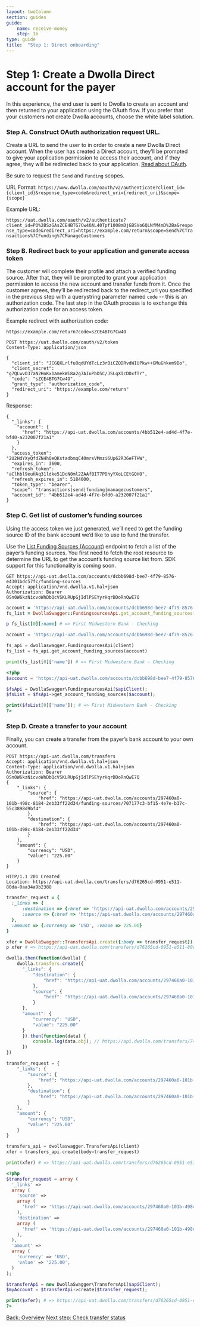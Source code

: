 ```yaml
---
layout: twoColumn
section: guides
guide: 
    name: receive-money
    step: 1b
type: guide
title:  "Step 1: Direct onboarding"
---
```


# Step 1: Create a Dwolla Direct account for the payer

In this experience, the end user is sent to Dwolla to create an account and then returned to your application using the OAuth flow. If you prefer that your customers not create Dwolla accounts, choose the white label solution.

### Step A. Construct OAuth authorization request URL.

Create a URL to send the user to in order to create a new Dwolla Direct account.  When the user has created a Direct account, they’ll be prompted to give your application permission to access their account, and if they agree, they will be redirected back to your application.  [Read about OAuth](https://docsv2.dwolla.com/#request-user-authorization).

Be sure to request the `Send` and `Funding` scopes.

URL Format:
`https://www.dwolla.com/oauth/v2/authenticate?client_id={client_id}&response_type=code&redirect_uri={redirect_uri}&scope={scope}`

Example URL:

`https://uat.dwolla.com/oauth/v2/authenticate?client_id=PO%2BSzGAsZCE4BTG7Cw4OAL40Tpf1008mDjGBSVo6QLNfM4mD%2Ba&response_type=code&redirect_uri=https://example.com/return&scope=Send%7CTransactions%7CFunding%7CManageCustomers`

### Step B. Redirect back to your application and generate access token

The customer will complete their profile and attach a verified funding source.  After that, they will be prompted to grant your application permission to access the new account and transfer funds from it.  Once the customer agrees, they’ll be redirected back to the redirect_uri you specified in the previous step with a querystring parameter named `code` -- this is an authorization code.  The last step in the OAuth process is to exchange this authorization code for an access token.

Example redirect with authorization code:

`https://example.com/return?code=sZCE4BTG7Cw4O`

```rawnoselect
POST https://uat.dwolla.com/oauth/v2/token
Content-Type: application/json

{
  "client_id": "JCGQXLrlfuOqdUYdTcLz3rBiCZQDRvdWIUPkw++GMuGhkem9Bo",
  "client_secret": "g7QLwvO37aN2HoKx1amekWi8a2g7AIuPbD5C/JSLqXIcDOxfTr",
  "code": "sZCE4BTG7Cw4O",
  "grant_type": "authorization_code",
  "redirect_uri": "https://example.com/return"
}
```

Response:

```jsonnoselect
{
  "_links": {
    "account": {
      "href": "https://api-uat.dwolla.com/accounts/4bb512e4-ad4d-4f7e-bfd0-a232007f21a1"
    }
  },
  "access_token": "2U2HdYXyQfdZN4hQeQKstadbmqC40mrsVMmzi6Up62R36eFTHW",
  "expires_in": 3600,
  "refresh_token": "aClhbl9euHAq31ldke51DcN0ml2ZAAfBIT7PDhyYXoLCEtGQHO",
  "refresh_expires_in": 5184000,
  "token_type": "bearer",
  "scope": "transactions|send|funding|managecustomers",
  "account_id": "4bb512e4-ad4d-4f7e-bfd0-a232007f21a1"
}
```

### Step C. Get list of customer’s funding sources

Using the access token we just generated, we’ll need to get the funding source ID of the bank account we’d like to use to fund the transfer.  

Use the [List Funding Sources (Account)](https://docsv2.dwolla.com/#list-funding-sources-account) endpoint to fetch a list of the payer’s funding sources.  You first need to fetch the root resource to determine the URL to get the account’s funding source list from. SDK support for this functionality is coming soon.

```raw
GET https://api-uat.dwolla.com/accounts/dcbb698d-bee7-4f79-8576-e4301bdc57fc/funding-sources
Accept: application/vnd.dwolla.v1.hal+json
Authorization: Bearer 0Sn0W6kzNicvoWhDbQcVSKLRUpGjIdlPSEYyrHqrDDoRnQwE7Q
```
```ruby
account = 'https://api-uat.dwolla.com/accounts/dcbb698d-bee7-4f79-8576-e4301bdc57fc'
fs_list = DwollaSwagger::FundingsourcesApi.get_account_funding_sources(account)

p fs_list[0][:name] # => First Midwestern Bank - Checking
```
```python
account = 'https://api-uat.dwolla.com/accounts/dcbb698d-bee7-4f79-8576-e4301bdc57fc'

fs_api = dwollaswagger.FundingsourcesApi(client)
fs_list = fs_api.get_account_funding_sources(account)

print(fs_list[0]['name']) # => First Midwestern Bank - Checking
```
```php
<?php
$account = 'https://api-uat.dwolla.com/accounts/dcbb698d-bee7-4f79-8576-e4301bdc57fc';

$fsApi = DwollaSwagger\FundingsourcesApi($apiClient);
$fsList = $fsApi->get_account_funding_sources($account);

print($fsList[0]['name']); # => First Midwestern Bank - Checking
?>
```

### Step D. Create a transfer to your account

Finally, you can create a transfer from the payer’s bank account to your own account.  


```raw
POST https://api-uat.dwolla.com/transfers
Accept: application/vnd.dwolla.v1.hal+json
Content-Type: application/vnd.dwolla.v1.hal+json
Authorization: Bearer 0Sn0W6kzNicvoWhDbQcVSKLRUpGjIdlPSEYyrHqrDDoRnQwE7Q
{
    "_links": {
        "source": {
            "href": "https://api-uat.dwolla.com/accounts/297460a0-101b-498c-8184-2eb33ff22d34/funding-sources/707177c3-bf15-4e7e-b37c-55c3898d9bf4"
        },
        "destination": {
            "href": "https://api-uat.dwolla.com/accounts/297460a0-101b-498c-8184-2eb33ff22d34"
        }
    },
    "amount": {
        "currency": "USD",
        "value": "225.00"
    }
}

HTTP/1.1 201 Created
Location: https://api-uat.dwolla.com/transfers/d76265cd-0951-e511-80da-0aa34a9b2388
```
```ruby
transfer_request = {
  :_links => {
      :destination => {:href => 'https://api-uat.dwolla.com/accounts/297460a0-101b-498c-8184-2eb33ff22d34'},
      :source => {:href => 'https://api-uat.dwolla.com/accounts/297460a0-101b-498c-8184-2eb33ff22d34/funding-sources/707177c3-bf15-4e7e-b37c-55c3898d9bf4'}
  },
  :amount => {:currency => 'USD', :value => 225.00}
}

xfer = DwollaSwagger::TransfersApi.create({:body => transfer_request})
p xfer # => https://api-uat.dwolla.com/transfers/d76265cd-0951-e511-80da-0aa34a9b2388
```
```javascript
dwolla.then(function(dwolla) {
    dwolla.transfers.create({
      "_links": {
          "destination": {
              "href": "https://api-uat.dwolla.com/accounts/297460a0-101b-498c-8184-2eb33ff22d34"
          },
          "source": {
              "href": "https://api-uat.dwolla.com/accounts/297460a0-101b-498c-8184-2eb33ff22d34"
          }
      },
      "amount": {
          "currency": "USD",
          "value": "225.00"
      }
      }).then(function(data) {
          console.log(data.obj); // https://api.dwolla.com/transfers/74c9129b-d14a-e511-80da-0aa34a9b2388
      })
})
```
```python
transfer_request = {
    "_links": {
        "source": {
            "href": "https://api-uat.dwolla.com/accounts/297460a0-101b-498c-8184-2eb33ff22d34/funding-sources/707177c3-bf15-4e7e-b37c-55c3898d9bf4"
        },
        "destination": {
            "href": "https://api-uat.dwolla.com/accounts/297460a0-101b-498c-8184-2eb33ff22d34"
        }
    },
    "amount": {
        "currency": "USD",
        "value": "225.00"
    }
}

transfers_api = dwollaswagger.TransfersApi(client)
xfer = transfers_api.create(body=transfer_request)

print(xfer) # => https://api-uat.dwolla.com/transfers/d76265cd-0951-e511-80da-0aa34a9b2388
```
```php
<?php
$transfer_request = array (
  '_links' => 
  array (
    'source' => 
    array (
      'href' => 'https://api-uat.dwolla.com/accounts/297460a0-101b-498c-8184-2eb33ff22d34/funding-sources/707177c3-bf15-4e7e-b37c-55c3898d9bf4',
    ),
    'destination' => 
    array (
      'href' => 'https://api-uat.dwolla.com/accounts/297460a0-101b-498c-8184-2eb33ff22d34',
    ),
  ),
  'amount' => 
  array (
    'currency' => 'USD',
    'value' => '225.00',
  )
);

$transferApi = new DwollaSwagger\TransfersApi($apiClient);
$myAccount = $transferApi->create($transfer_request);

print($xfer); # => https://api-uat.dwolla.com/transfers/d76265cd-0951-e511-80da-0aa34a9b2388
?>
```

<nav class="pager-nav">
    <a href="./">Back: Overview</a>
    <a href="02-check-transfer.html">Next step: Check transfer status</a>
</nav>